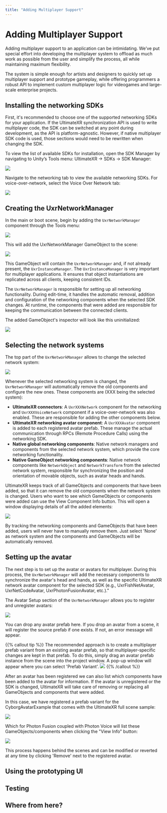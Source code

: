 ```yaml
---
title: "Adding Multiplayer Support"
---
```


# Adding Multiplayer Support

Adding multiplayer support to an application can be intimidating. We’ve put special effort into developing the multiplayer system to offload as much work as possible from the user and simplify the process, all while maintaining maximum flexibility.

The system is simple enough for artists and designers to quickly set up multiplayer support and prototype gameplay, while offering programmers a robust API to implement custom multiplayer logic for videogames and large-scale enterprise projects.

## Installing the networking SDKs

First, it's recommended to choose one of the supported networking SDKs for your application. If the UltimateXR synchronization API is used to write multiplayer code, the SDK can be switched at any point during development, as the API is platform-agnostic. However, if native multiplayer SDK code is used, those sections would need to be rewritten when changing the SDK.

To view the list of available SDKs for installation, open the SDK Manager by navigating to Unity’s Tools menu: UltimateXR -> SDKs -> SDK Manager:

![](/docs/multiplayer/media/adding-multiplayer-support/MenuSDKManager.png)

Navigate to the networking tab to view the available networking SDKs. For voice-over-network, select the Voice Over Network tab:

![](/docs/multiplayer/media/supported-platforms/SDKManager.png)

## Creating the UxrNetworkManager

In the main or boot scene, begin by adding the `UxrNetworkManager` component through the Tools menu:

![](/docs/multiplayer/media/adding-multiplayer-support/CreateUxrNetworkManager.png)

This will add the UxrNetworkManager GameObject to the scene:

![](/docs/multiplayer/media/adding-multiplayer-support/SceneAfter.png)

This GameObject will contain the `UxrNetworkManager` and, if not already present, the `UxrInstanceManager`. The `UxrInstanceManager` is very important for multiplayer applications. It ensures that object instantiations are replicated across all clients, keeping consistent IDs.

The `UxrNetworkManager` is responsible for setting up all networking functionality. During edit-time, it handles the automatic removal, addition and configuration of the networking components when the selected SDK changes. At runtime, the components that were added are responsible for keeping the communication between the connected clients.

The added GameObject's inspector will look like this uninitialized:

![](/docs/multiplayer/media/adding-multiplayer-support/UxrNetworkManagerInspector01.png)

## Selecting the network systems

The top part of the `UxrNetworkManager` allows to change the selected network system:

![](/docs/multiplayer/media/adding-multiplayer-support/ViewGlobalComponentInfo.png)

Whenever the selected networking system is changed, the `UxrNetworkManager` will automatically remove the old components and configure the new ones. These components are (XXX being the selected system):
- **UltimateXR connectors**: A `UxrXXXNetwork` component for the networking and `UxrXXXVoiceNetwork` component if a voice-over-network was also enabled. These are responsible for adding the other components below.
- **UltimateXR networking avatar component**: A `UxrXXXAvatar` component is added to each registered avatar prefab. These manage the actual communication through RPCs (Remote Procedure Calls) using the networking SDK.
- **Native global networking components**: Native network managers and components from the selected network system, which provide the core networking functionality.
- **Native GameObject networking components**: Native network components like `NetworkObject` and `NetworkTransform` from the selected network system, responsible for synchronizing the position and orientation of movable objects, such as avatar heads and hands.

UltimateXR keeps track of all GameObjects and components that have been added, so that it can remove the old components when the network system is changed. Users who want to see which GameObjects or components were added can use the View Component Info button. This will open a window displaying details of all the added elements:

![](/docs/multiplayer/media/adding-multiplayer-support/ViewGlobalComponentInfoWindow.png)

By tracking the networking components and GameObjects that have been added, users will never have to manually remove them. Just select 'None' as network system and the components and GameObjects will be automatically removed.

## Setting up the avatar

The next step is to set up the avatar or avatars for multiplayer. During this process, the `UxrNetworkManager` will add the necessary components to synchronize the avatar's head and hands, as well as the specific UltimateXR network avatar component for the selected SDK (e.g., UxrFishNetAvatar, UxrNetCodeAvatar, UxrPhotonFusionAvatar, etc.)."

The Avatar Setup section of the `UxrNetworkManager` allows you to register and unregister avatars:

![](/docs/multiplayer/media/adding-multiplayer-support/RegisterAvatar01.png)

You can drop any avatar prefab here. If you drop an avatar from a scene, it will register the source prefab if one exists. If not, an error message will appear.

{{% callout tip %}}
The recommended approach is to create a multiplayer prefab variant from an existing avatar prefab, so that multiplayer-specific changes are kept in that prefab. To do this, simply drag an avatar prefab instance from the scene into the project window. A pop-up window will appear where you can select 'Prefab Variant'.
![](/docs/multiplayer/media/adding-multiplayer-support/PrefabVariant.png)
{{% /callout %}}

After an avatar has been registered we can also list which components have been added to the avatar for information. If the avatar is unregistered or the SDK is changed, UltimateXR will take care of removing or replacing all GameObjects and components that were added.

In this case, we have registered a prefab variant for the CyborgAvatarExample that comes with the UltimateXR full scene sample:

![](/docs/multiplayer/media/adding-multiplayer-support/RegisterAvatar02.png)

Which for Photon Fusion coupled with Photon Voice will list these GameObjects/components when clicking the "View Info" button:

![](/docs/multiplayer/media/adding-multiplayer-support/ViewAvatarComponents.png)

This process happens behind the scenes and can be modified or reverted at any time by clicking 'Remove' next to the registered avatar.

## Using the prototyping UI

## Testing

## Where from here?


